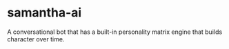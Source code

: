 # samantha-ai
A conversational bot that has a built-in personality matrix engine that builds character over time.
